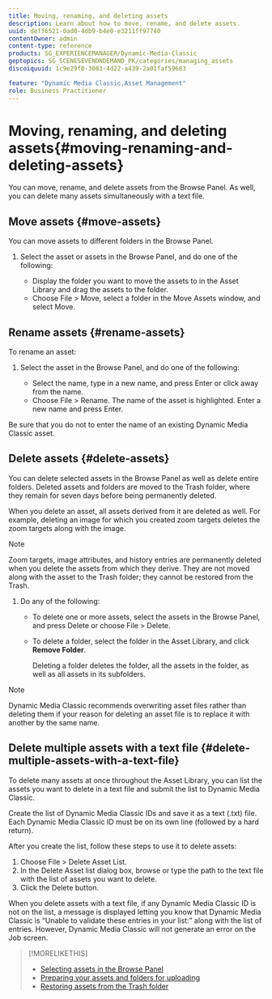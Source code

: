 ```yaml
---
title: Moving, renaming, and deleting assets
description: Learn about how to move, rename, and delete assets.
uuid: deff6521-0ad0-4db9-b4e0-e3211ff97740
contentOwner: admin
content-type: reference
products: SG_EXPERIENCEMANAGER/Dynamic-Media-Classic
geptopics: SG_SCENESEVENONDEMAND_PK/categories/managing_assets
discoiquuid: 1c9e29f0-3083-4d22-a439-2a01faf59683

feature: "Dynamic Media Classic,Asset Management"
role: Business Practitioner
---
```


# Moving, renaming, and deleting assets{#moving-renaming-and-deleting-assets}

You can move, rename, and delete assets from the Browse Panel. As well, you can delete many assets simultaneously with a text file.

## Move assets {#move-assets}

You can move assets to different folders in the Browse Panel.

1. Select the asset or assets in the Browse Panel, and do one of the following:

    * Display the folder you want to move the assets to in the Asset Library and drag the assets to the folder.
    * Choose File > Move, select a folder in the Move Assets window, and select Move.

## Rename assets {#rename-assets}

To rename an asset:

1. Select the asset in the Browse Panel, and do one of the following:

    * Select the name, type in a new name, and press Enter or click away from the name.
    * Choose File > Rename. The name of the asset is highlighted. Enter a new name and press Enter.

Be sure that you do not to enter the name of an existing Dynamic Media Classic asset.

## Delete assets {#delete-assets}

You can delete selected assets in the Browse Panel as well as delete entire folders. Deleted assets and folders are moved to the Trash folder, where they remain for seven days before being permanently deleted.

When you delete an asset, all assets derived from it are deleted as well. For example, deleting an image for which you created zoom targets deletes the zoom targets along with the image.

>[!NOTE]
>
>Zoom targets, image attributes, and history entries are permanently deleted when you delete the assets from which they derive. They are not moved along with the asset to the Trash folder; they cannot be restored from the Trash.

1. Do any of the following:

    * To delete one or more assets, select the assets in the Browse Panel, and press Delete or choose File > Delete.
    * To delete a folder, select the folder in the Asset Library, and click **Remove Folder**.

      Deleting a folder deletes the folder, all the assets in the folder, as well as all assets in its subfolders.

>[!NOTE]
>
>Dynamic Media Classic recommends overwriting asset files rather than deleting them if your reason for deleting an asset file is to replace it with another by the same name.

## Delete multiple assets with a text file {#delete-multiple-assets-with-a-text-file}

To delete many assets at once throughout the Asset Library, you can list the assets you want to delete in a text file and submit the list to Dynamic Media Classic.

Create the list of Dynamic Media Classic IDs and save it as a text (.txt) file. Each Dynamic Media Classic ID must be on its own line (followed by a hard return).

After you create the list, follow these steps to use it to delete assets:

1. Choose File > Delete Asset List.
1. In the Delete Asset list dialog box, browse or type the path to the text file with the list of assets you want to delete.
1. Click the Delete button.

When you delete assets with a text file, if any Dynamic Media Classic ID is not on the list, a message is displayed letting you know that Dynamic Media Classic is “Unable to validate these entries in your list:” along with the list of entries. However, Dynamic Media Classic will not generate an error on the Job screen.

>[!MORELIKETHIS]
>
>* [Selecting assets in the Browse Panel](selecting-assets-browse-panel.md#selecting_assets_in_the_browse_panel)
>* [Preparing your assets and folders for uploading](uploading-files.md#preparing_your_assets_and_folders_for_uploading)
>* [Restoring assets from the Trash folder](trash-folder.md#restoring_assets_from_the_trash_folder)
